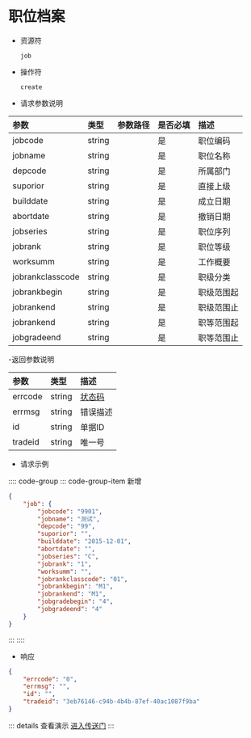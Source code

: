 # 职位档案

- 资源符

  `job`
  
- 操作符

  `create`

- 请求参数说明

|参数|类型|参数路径|是否必填|描述|
|:-|:-|:-|:-|:-|
|jobcode|string||是|职位编码|
|jobname|string||是|职位名称|
|depcode|string||是|所属部门|
|suporior|string||是|直接上级|
|builddate|string||是|成立日期|
|abortdate|string||是|撤销日期|
|jobseries|string||是|职位序列|
|jobrank|string||是|职位等级|
|worksumm|string||是|工作概要|
|jobrankclasscode|string||是|职级分类|
|jobrankbegin|string||是|职级范围起|
|jobrankend|string||是|职级范围止|
|jobrankend|string||是|职等范围起|
|jobgradeend|string||是|职等范围止|

-返回参数说明

|参数|类型|描述|
|:-|:-|:-|
|errcode|string|[状态码](./../error.md)|
|errmsg|string|错误描述|
|id|string|单据ID|
|tradeid|string|唯一号|

- 请求示例

:::: code-group
::: code-group-item 新增

```json
{
    "job": {
        "jobcode": "9901",
        "jobname": "测试",
        "depcode": "99",
        "suporior": "",
        "builddate": "2015-12-01",
        "abortdate": "",
        "jobseries": "C",
        "jobrank": "1",
        "worksumm": "",
        "jobrankclasscode": "01",
        "jobrankbegin": "M1",
        "jobrankend": "M1",
        "jobgradebegin": "4",
        "jobgradeend": "4"
    }
}
```

:::
::::

- 响应

```json
{
    "errcode": "0",
    "errmsg": "",
    "id": "",
    "tradeid": "3eb76146-c94b-4b4b-87ef-40ac1087f9ba"
}
```

::: details 查看演示
[进入传送门](/images/yonyou/gif/job.gif)
:::

